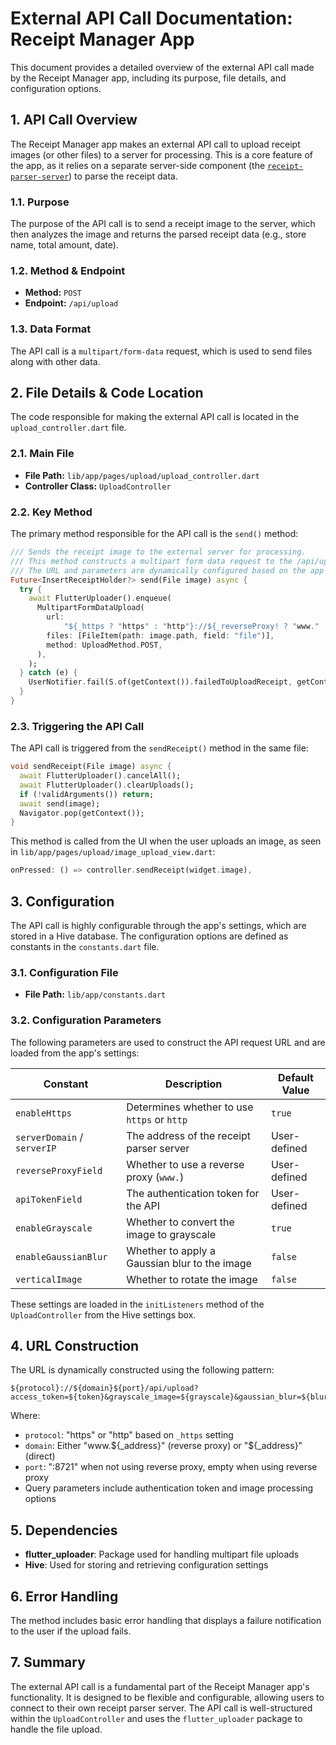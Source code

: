 # External API Call Documentation: Receipt Manager App

This document provides a detailed overview of the external API call made by the Receipt Manager app, including its purpose, file details, and configuration options.

## 1. API Call Overview

The Receipt Manager app makes an external API call to upload receipt images (or other files) to a server for processing. This is a core feature of the app, as it relies on a separate server-side component (the [`receipt-parser-server`](https://github.com/ReceiptManager/receipt-parser-server)) to parse the receipt data.

### 1.1. Purpose

The purpose of the API call is to send a receipt image to the server, which then analyzes the image and returns the parsed receipt data (e.g., store name, total amount, date).

### 1.2. Method & Endpoint

- **Method:** `POST`
- **Endpoint:** `/api/upload`

### 1.3. Data Format

The API call is a `multipart/form-data` request, which is used to send files along with other data.

## 2. File Details & Code Location

The code responsible for making the external API call is located in the `upload_controller.dart` file.

### 2.1. Main File

- **File Path:** `lib/app/pages/upload/upload_controller.dart`
- **Controller Class:** `UploadController`

### 2.2. Key Method

The primary method responsible for the API call is the `send()` method:

```dart
/// Sends the receipt image to the external server for processing.
/// This method constructs a multipart form data request to the /api/upload endpoint.
/// The URL and parameters are dynamically configured based on the app's settings.
Future<InsertReceiptHolder?> send(File image) async {
  try {
    await FlutterUploader().enqueue(
      MultipartFormDataUpload(
        url:
            "${_https ? "https" : "http"}://${_reverseProxy! ? "www." : ""}$_address${_reverseProxy! ? "" : ":8721"}/api/upload?access_token=$_token&grayscale_image=$_grayscaleImage&gaussian_blur=$_gaussianBlur&rotate=$_rotateImage",
        files: [FileItem(path: image.path, field: "file")],
        method: UploadMethod.POST,
      ),
    );
  } catch (e) {
    UserNotifier.fail(S.of(getContext()).failedToUploadReceipt, getContext());
  }
}
```

### 2.3. Triggering the API Call

The API call is triggered from the `sendReceipt()` method in the same file:

```dart
void sendReceipt(File image) async {
  await FlutterUploader().cancelAll();
  await FlutterUploader().clearUploads();
  if (!validArguments()) return;
  await send(image);
  Navigator.pop(getContext());
}
```

This method is called from the UI when the user uploads an image, as seen in `lib/app/pages/upload/image_upload_view.dart`:

```dart
onPressed: () => controller.sendReceipt(widget.image),
```

## 3. Configuration

The API call is highly configurable through the app's settings, which are stored in a Hive database. The configuration options are defined as constants in the `constants.dart` file.

### 3.1. Configuration File

- **File Path:** `lib/app/constants.dart`

### 3.2. Configuration Parameters

The following parameters are used to construct the API request URL and are loaded from the app's settings:

| Constant | Description | Default Value |
|---|---|---|
| `enableHttps` | Determines whether to use `https` or `http` | `true` |
| `serverDomain` / `serverIP` | The address of the receipt parser server | User-defined |
| `reverseProxyField` | Whether to use a reverse proxy (`www.`) | User-defined |
| `apiTokenField` | The authentication token for the API | User-defined |
| `enableGrayscale` | Whether to convert the image to grayscale | `true` |
| `enableGaussianBlur` | Whether to apply a Gaussian blur to the image | `false` |
| `verticalImage` | Whether to rotate the image | `false` |

These settings are loaded in the `initListeners` method of the `UploadController` from the Hive settings box.

## 4. URL Construction

The URL is dynamically constructed using the following pattern:

```
${protocol}://${domain}${port}/api/upload?access_token=${token}&grayscale_image=${grayscale}&gaussian_blur=${blur}&rotate=${rotate}
```

Where:
- `protocol`: "https" or "http" based on `_https` setting
- `domain`: Either "www.${_address}" (reverse proxy) or "${_address}" (direct)
- `port`: ":8721" when not using reverse proxy, empty when using reverse proxy
- Query parameters include authentication token and image processing options

## 5. Dependencies

- **flutter_uploader**: Package used for handling multipart file uploads
- **Hive**: Used for storing and retrieving configuration settings

## 6. Error Handling

The method includes basic error handling that displays a failure notification to the user if the upload fails.

## 7. Summary

The external API call is a fundamental part of the Receipt Manager app's functionality. It is designed to be flexible and configurable, allowing users to connect to their own receipt parser server. The API call is well-structured within the `UploadController` and uses the `flutter_uploader` package to handle the file upload.
